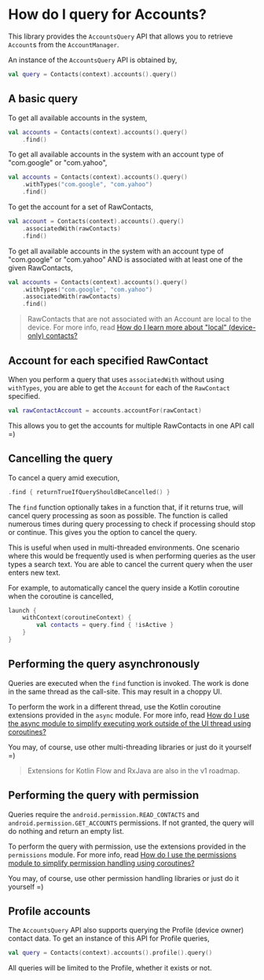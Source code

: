 # How do I query for Accounts?

This library provides the `AccountsQuery` API that allows you to retrieve `Account`s from the
`AccountManager`.

An instance of the `AccountsQuery` API is obtained by,

```kotlin
val query = Contacts(context).accounts().query()
```

## A basic query

To get all available accounts in the system,

```kotlin
val accounts = Contacts(context).accounts().query()
    .find()
```

To get all available accounts in the system with an account type of "com.google" or "com.yahoo",

```kotlin
val accounts = Contacts(context).accounts().query()
    .withTypes("com.google", "com.yahoo")
    .find()
```

To get the account for a set of RawContacts,

```kotlin
val account = Contacts(context).accounts().query()
    .associatedWith(rawContacts)
    .find()
```

To get all available accounts in the system with an account type of "com.google" or "com.yahoo"
AND is associated with at least one of the given RawContacts,

```kotlin
val accounts = Contacts(context).accounts().query()
    .withTypes("com.google", "com.yahoo")
    .associatedWith(rawContacts)
    .find()
```

> RawContacts that are not associated with an Account are local to the device. For more info, read
> [How do I learn more about "local" (device-only) contacts?](/contacts-android/howto/howto-learn-more-about-local-contacts.html)

## Account for each specified RawContact

When you perform a query that uses `associatedWith` without using `withTypes`, you are able to get
the `Account` for each of the `RawContact` specified.

```kotlin
val rawContactAccount = accounts.accountFor(rawContact)
```

This allows you to get the accounts for multiple RawContacts in one API call =)

## Cancelling the query

To cancel a query amid execution,

```kotlin
.find { returnTrueIfQueryShouldBeCancelled() }
```

The `find` function optionally takes in a function that, if it returns true, will cancel query
processing as soon as possible. The function is called numerous times during query processing to
check if processing should stop or continue. This gives you the option to cancel the query.

This is useful when used in multi-threaded environments. One scenario where this would be frequently
used is when performing queries as the user types a search text. You are able to cancel the current
query when the user enters new text.

For example, to automatically cancel the query inside a Kotlin coroutine when the coroutine is
cancelled,

```kotlin
launch {
    withContext(coroutineContext) {
        val contacts = query.find { !isActive }
    }
}
```

## Performing the query asynchronously

Queries are executed when the `find` function is invoked. The work is done in the same thread as the
call-site. This may result in a choppy UI.

To perform the work in a different thread, use the Kotlin coroutine extensions provided in
the `async` module. For more info,
read [How do I use the async module to simplify executing work outside of the UI thread using coroutines?](/contacts-android/howto/howto-use-api-with-async-execution.html)

You may, of course, use other multi-threading libraries or just do it yourself =)

> Extensions for Kotlin Flow and RxJava are also in the v1 roadmap.

## Performing the query with permission

Queries require the `android.permission.READ_CONTACTS` and `android.permission.GET_ACCOUNTS`
permissions. If not granted, the query will do nothing and return an empty list.

To perform the query with permission, use the extensions provided in the `permissions` module. For
more info,
read [How do I use the permissions module to simplify permission handling using coroutines?](/contacts-android/howto/howto-use-api-with-permissions-handling.html)

You may, of course, use other permission handling libraries or just do it yourself =)

## Profile accounts

The `AccountsQuery` API also supports querying the Profile (device owner) contact data. To get an
instance of this API for Profile queries,

```kotlin
val query = Contacts(context).accounts().profile().query()
```

All queries will be limited to the Profile, whether it exists or not.
